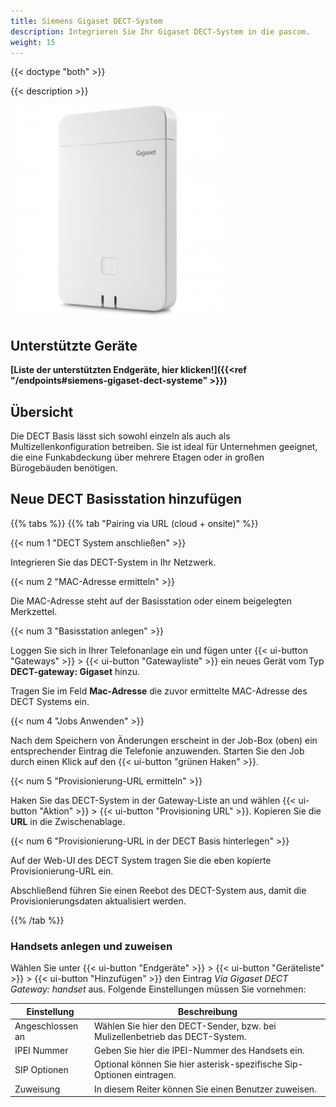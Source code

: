 ```yaml
---
title: Siemens Gigaset DECT-System
description: Integrieren Sie Ihr Gigaset DECT-System in die pascom.
weight: 15
---
```



{{< doctype "both"  >}}

{{< description >}}

![Siemens Gigaset N870](gigaset_n870.jpg)


## Unterstützte Geräte

**[Liste der unterstützten Endgeräte, hier klicken!]({{<ref "/endpoints#siemens-gigaset-dect-systeme" >}})**

## Übersicht

Die DECT Basis lässt sich sowohl einzeln als auch als Multizellenkonfiguration betreiben. Sie ist ideal für Unternehmen geeignet, die eine Funkabdeckung über mehrere Etagen oder in großen Bürogebäuden benötigen.


## Neue DECT Basisstation hinzufügen

{{% tabs %}}
{{% tab "Pairing via URL (cloud + onsite)" %}}

{{< num 1 "DECT System anschließen" >}}


Integrieren Sie das DECT-System in Ihr Netzwerk. 

{{< num 2 "MAC-Adresse ermitteln" >}}

Die MAC-Adresse steht auf der Basisstation oder einem beigelegten Merkzettel.

{{< num 3 "Basisstation anlegen" >}}

Loggen Sie sich in Ihrer Telefonanlage ein und fügen unter {{< ui-button "Gateways" >}} > {{< ui-button "Gatewayliste" >}} ein
neues Gerät vom Typ **DECT-gateway: Gigaset** hinzu.

Tragen Sie im Feld **Mac-Adresse** die zuvor ermittelte MAC-Adresse des DECT Systems ein.

{{< num 4 "Jobs Anwenden" >}}

Nach dem Speichern von Änderungen erscheint in der Job-Box (oben) ein
entsprechender Eintrag die Telefonie anzuwenden. Starten Sie den Job durch
einen Klick auf den {{< ui-button "grünen Haken" >}}.

{{< num 5 "Provisionierung-URL ermitteln" >}}

Haken Sie das DECT-System in der Gateway-Liste an und wählen {{< ui-button "Aktion" >}} > {{< ui-button "Provisioning URL" >}}. Kopieren Sie die
**URL** in die Zwischenablage.

{{< num 6 "Provisionierung-URL in der DECT Basis hinterlegen" >}}

Auf der Web-UI des DECT System tragen Sie die eben kopierte Provisionierung-URL ein.

Abschließend führen Sie einen Reebot des DECT-System aus, damit die Provisionierungsdaten aktualisiert werden.

{{% /tab %}}


### Handsets anlegen und zuweisen

Wählen Sie unter {{< ui-button "Endgeräte" >}} > {{< ui-button "Geräteliste" >}} > {{< ui-button "Hinzufügen" >}} den Eintrag *Via Gigaset DECT Gateway: handset* aus. Folgende Einstellungen müssen Sie vornehmen:

|Einstellung|Beschreibung|
|---|---|
|Angeschlossen an|Wählen Sie hier den DECT-Sender, bzw. bei Mulizellenbetrieb das DECT-System.|
|IPEI Nummer|Geben Sie hier die IPEI-Nummer des Handsets ein.|
|SIP Optionen|Optional können Sie hier asterisk-spezifische Sip-Optionen eintragen.|
|Zuweisung|In diesem Reiter können Sie einen Benutzer zuweisen.|
